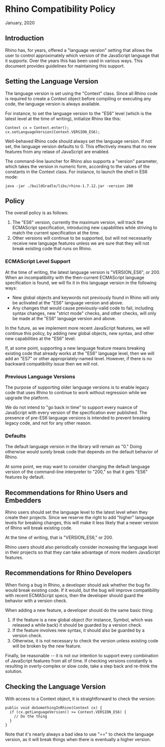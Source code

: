 # Rhino Compatibility Policy

January, 2020

## Introduction

Rhino has, for years, offered a "language version" setting that allows the user to 
control approximately which version of the JavaScript language that it supports.
Over the years this has been used in various ways. This document provides guidelines
for maintaining this support.

## Setting the Language Version

The language version is set using the "Context" class. Since all Rhino code
is required to create a Context object before compiling or executing any
code, the language version is always available.

For instance, to set the language version to the "ES6" level (which is the
latest level at the time of writing), initialize Rhino like this:

    Context cx = Context.enter();
    cx.setLanguageVersion(Context.VERSION_ES6);

Well-behaved Rhino code should always set the language version. 
If not set, the language version defaults to 0. This effectively means
that no new features from any relase of JavaScript are enabled.

The command-line launcher for Rhino also supports a "version" parameter, which
takes the version in numeric form, according to the values of the constants
in the Context class. For instance, to launch the shell in ES6 mode:

    java -jar ./buildGradle/libs/rhino-1.7.12.jar -version 200

## Policy

The overall policy is as follows:

1) The "ES6" version, currently the maximum version, will track the ECMAScript
   specification, introducing new capabilities while striving to match
   the current specification at the time.
2) Other versions will continue to be supported, but will not necessarily
   receive new language features unless we are sure that they will not
   break existing code that runs on Rhino.

### ECMAScript Level Support

At the time of writing, the latest language version is "VERSION_ES6", or 200.
When an incompatibility with the then-current ECMAScript language specification
is found, we will fix it in this language version in the following ways:

* New global objects and keywords not previously found in Rhino will only be
  activated at the "ES6" language version and above.
* Any changes that would cause previously-valid code to fail, including 
  syntax changes, new "strict mode" checks, and other checks, will only be
  made at the "ES6" language version and above.

In the future, as we implement more recent JavaScript features, we will continue 
this policy, by adding new global objects, new syntax, and other new capabilities at
the "ES6" level.

If, at some point, supporting a new language feature means breaking existing code
that already works at the "ES6" language level, then we will add an "ES7"
or other appropriately-named level. However, if there is no backward compatibility
issue then we will not.

### Previous Language Versions

The purpose of supporting older language versions is to enable legacy code that uses
Rhino to continue to work without regression while we upgrade the platform. 

We do not intend to "go back in time" to support every nuance of JavaScript with every
version of the specification ever published. The presence of pre-ES6 language versions
is intended to prevent breaking legacy code, and not for any other reason.

### Defaults

The default language version in the library will remain as "0." Doing otherwise would
surely break code that depends on the default behavior of Rhino.

At some point, we may want to consider changing the default language version of the
command-line interpreter to "200," so that it gets "ES6" features by default.

## Recommendations for Rhino Users and Embedders

Rhino users should set the language level to the latest level when they
create their projects. Since we reserve the right to add "higher" language levels
for breaking changes, this will make it less likely that a newer version of Rhino
will break existing code.

At the time of writing, that is "VERSION_ES6," or 200.

Rhino users should also periodically consider increasing the language level
in their projects so that they can take advantage of more modern JavaScript features.

## Recommendations for Rhino Developers

When fixing a bug in Rhino, a developer should ask whether the bug fix would break
existing code. If it would, but the bug will improve compatibility with recent
ECMAScript specs, then the developer should guard the behavior with a version check.

When adding a new feature, a developer should do the same basic thing:

1) If the feature is a new global object (for instance, Symbol, which was released a while
back) it should be guarded by a version check.
2) If the feature involves new syntax, it should also be guarded by a version check.
3) Otherwise, it is not necessary to check the version unless existing code will
be broken by the new feature.

Finally, be reasonable -- it is not our intention to support every combination of
JavaScript features from all of time. If checking versions constantly is resulting
in overly-complex or slow code, take a step back and re-think the solution.

## Checking the Language Version

With access to a Context object, it is straightforward to check the version:

    public void doSomethingInRhino(Context cx) {
      if (cx.getLanguageVersion() >= Context.VERSION_ES6) {
        // Do the thing
      }
    }

Note that it's nearly always a bad idea to use "==" to check the language
version, as it will break things when there is eventually a higher version.
